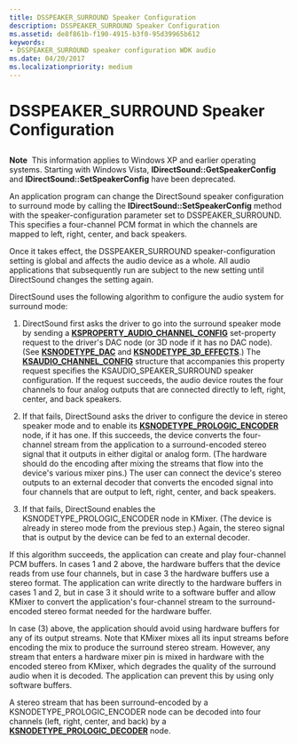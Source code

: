 ```yaml
---
title: DSSPEAKER_SURROUND Speaker Configuration
description: DSSPEAKER_SURROUND Speaker Configuration
ms.assetid: de8f861b-f190-4915-b3f0-95d39965b612
keywords:
- DSSPEAKER_SURROUND speaker configuration WDK audio
ms.date: 04/20/2017
ms.localizationpriority: medium
---
```


# DSSPEAKER\_SURROUND Speaker Configuration


## <span id="dsspeaker_surround_speaker_configuration"></span><span id="DSSPEAKER_SURROUND_SPEAKER_CONFIGURATION"></span>


**Note**  This information applies to Windows XP and earlier operating systems. Starting with Windows Vista, **IDirectSound::GetSpeakerConfig** and **IDirectSound::SetSpeakerConfig** have been deprecated.

 

An application program can change the DirectSound speaker configuration to surround mode by calling the **IDirectSound::SetSpeakerConfig** method with the speaker-configuration parameter set to DSSPEAKER\_SURROUND. This specifies a four-channel PCM format in which the channels are mapped to left, right, center, and back speakers.

Once it takes effect, the DSSPEAKER\_SURROUND speaker-configuration setting is global and affects the audio device as a whole. All audio applications that subsequently run are subject to the new setting until DirectSound changes the setting again.

DirectSound uses the following algorithm to configure the audio system for surround mode:

1.  DirectSound first asks the driver to go into the surround speaker mode by sending a [**KSPROPERTY\_AUDIO\_CHANNEL\_CONFIG**](https://docs.microsoft.com/windows-hardware/drivers/audio/ksproperty-audio-channel-config) set-property request to the driver's DAC node (or 3D node if it has no DAC node). (See [**KSNODETYPE\_DAC**](https://docs.microsoft.com/windows-hardware/drivers/audio/ksnodetype-dac) and [**KSNODETYPE\_3D\_EFFECTS**](https://docs.microsoft.com/windows-hardware/drivers/audio/ksnodetype-3d-effects).) The [**KSAUDIO\_CHANNEL\_CONFIG**](https://docs.microsoft.com/windows-hardware/drivers/ddi/content/ksmedia/ns-ksmedia-ksaudio_channel_config) structure that accompanies this property request specifies the KSAUDIO\_SPEAKER\_SURROUND speaker configuration. If the request succeeds, the audio device routes the four channels to four analog outputs that are connected directly to left, right, center, and back speakers.

2.  If that fails, DirectSound asks the driver to configure the device in stereo speaker mode and to enable its [**KSNODETYPE\_PROLOGIC\_ENCODER**](https://docs.microsoft.com/windows-hardware/drivers/audio/ksnodetype-prologic-encoder) node, if it has one. If this succeeds, the device converts the four-channel stream from the application to a surround-encoded stereo signal that it outputs in either digital or analog form. (The hardware should do the encoding after mixing the streams that flow into the device's various mixer pins.) The user can connect the device's stereo outputs to an external decoder that converts the encoded signal into four channels that are output to left, right, center, and back speakers.

3.  If that fails, DirectSound enables the KSNODETYPE\_PROLOGIC\_ENCODER node in KMixer. (The device is already in stereo mode from the previous step.) Again, the stereo signal that is output by the device can be fed to an external decoder.

If this algorithm succeeds, the application can create and play four-channel PCM buffers. In cases 1 and 2 above, the hardware buffers that the device reads from use four channels, but in case 3 the hardware buffers use a stereo format. The application can write directly to the hardware buffers in cases 1 and 2, but in case 3 it should write to a software buffer and allow KMixer to convert the application's four-channel stream to the surround-encoded stereo format needed for the hardware buffer.

In case (3) above, the application should avoid using hardware buffers for any of its output streams. Note that KMixer mixes all its input streams before encoding the mix to produce the surround stereo stream. However, any stream that enters a hardware mixer pin is mixed in hardware with the encoded stereo from KMixer, which degrades the quality of the surround audio when it is decoded. The application can prevent this by using only software buffers.

A stereo stream that has been surround-encoded by a KSNODETYPE\_PROLOGIC\_ENCODER node can be decoded into four channels (left, right, center, and back) by a [**KSNODETYPE\_PROLOGIC\_DECODER**](https://docs.microsoft.com/windows-hardware/drivers/audio/ksnodetype-prologic-decoder) node.

 

 




